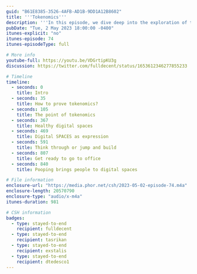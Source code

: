 ```yaml
---
guid: "B61E8385-3526-4AFB-AD1B-9DD1A12B8602"
title: '''Tokenomics'''
description: '''In this episode, we dive deep into the exploration of tokenomics. We learn about the importance of intuitive understanding and creative mindset while dealing with tokenomics. We also address questions from the audience and share insights into intriguing topics such as digital spaces, smart contract languages, NFTs and how to construct future digital spaces.''' 
pubDate: "Tue, 2 May 2023 18:00:00 -0400"
itunes-explicit: "no"
itunes-episode: 74
itunes-episodeType: full

# More info
youtube-full: https://youtu.be/VDGrtipKU3g
discussion: https://twitter.com/fulldecent/status/1653612346277855233

# Timeline
timeline:
  - seconds: 0
    title: Intro
  - seconds: 35
    title: How to prove tokenomics?
  - seconds: 105
    title: The point of tokenomics
  - seconds: 367
    title: Healthy digital spaces
  - seconds: 469
    title: Digital SPACES as expression
  - seconds: 591
    title: Think through or jump and build
  - seconds: 807
    title: Get ready to go to office
  - seconds: 840
    title: Pooping brings people to digital spaces

# File information
enclosure-url: "https://media.phor.net/csh/2023-05-02-episode-74.m4a"
enclosure-length: 20570790
enclosure-type: "audio/x-m4a"
itunes-duration: 981

# CSH information
badges:
  - type: stayed-to-end
    recipient: fulldecent
  - type: stayed-to-end
    recipient: tasrikan
  - type: stayed-to-end
    recipient: exstalis
  - type: stayed-to-end
    recipient: dtedesco1
---
```

